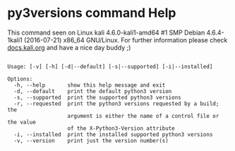 # py3versions command Help
 
 This command seen on Linux kali 4.6.0-kali1-amd64 #1 SMP Debian 4.6.4-1kali1 (2016-07-21) x86_64 GNU/Linux. For further information please check [docs.kali.org](docs.kali.org) and have a nice day buddy ;) 

~~~

Usage: [-v] [-h] [-d|--default] [-s|--supported] [-i|--installed] 

Options:
  -h, --help       show this help message and exit
  -d, --default    print the default python3 version
  -s, --supported  print the supported python3 versions
  -r, --requested  print the python3 versions requested by a build; the
                   argument is either the name of a control file or the value
                   of the X-Python3-Version attribute
  -i, --installed  print the installed supported python3 versions
  -v, --version    print just the version number(s)

~~~
